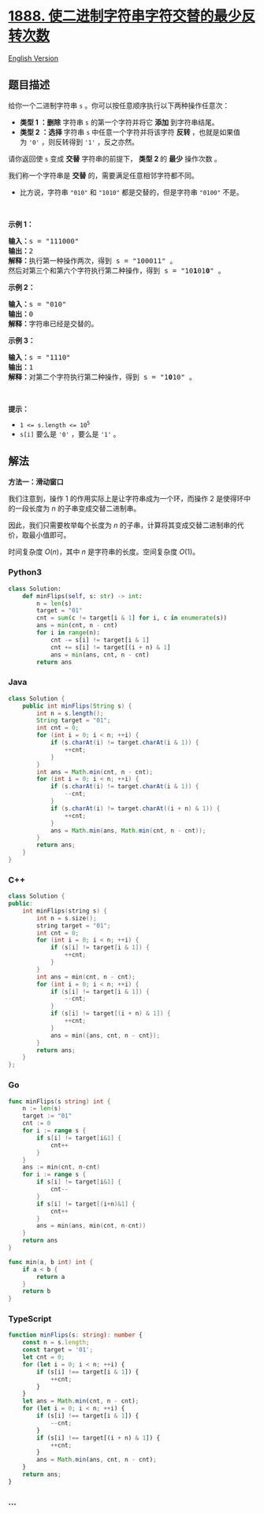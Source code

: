 # [1888. 使二进制字符串字符交替的最少反转次数](https://leetcode.cn/problems/minimum-number-of-flips-to-make-the-binary-string-alternating)

[English Version](/solution/1800-1899/1888.Minimum%20Number%20of%20Flips%20to%20Make%20the%20Binary%20String%20Alternating/README_EN.md)

## 题目描述

<!-- 这里写题目描述 -->

<p>给你一个二进制字符串 <code>s</code> 。你可以按任意顺序执行以下两种操作任意次：</p>

<ul>
	<li><strong>类型 1 ：删除</strong> 字符串 <code>s</code> 的第一个字符并将它 <strong>添加</strong> 到字符串结尾。</li>
	<li><strong>类型 2 ：选择 </strong>字符串 <code>s</code> 中任意一个字符并将该字符 <strong>反转 </strong>，也就是如果值为 <code>'0'</code> ，则反转得到 <code>'1'</code> ，反之亦然。</li>
</ul>

<p>请你返回使 <code>s</code> 变成 <strong>交替</strong> 字符串的前提下， <strong>类型 2 </strong>的 <strong>最少</strong> 操作次数 。</p>

<p>我们称一个字符串是 <strong>交替</strong> 的，需要满足任意相邻字符都不同。</p>

<ul>
	<li>比方说，字符串 <code>"010"</code> 和 <code>"1010"</code> 都是交替的，但是字符串 <code>"0100"</code> 不是。</li>
</ul>

<p> </p>

<p><strong>示例 1：</strong></p>

<pre><b>输入：</b>s = "111000"
<b>输出：</b>2
<b>解释：</b>执行第一种操作两次，得到 s = "100011" 。
然后对第三个和第六个字符执行第二种操作，得到 s = "10<strong>1</strong>01<strong>0</strong>" 。
</pre>

<p><strong>示例 2：</strong></p>

<pre><b>输入：</b>s = "010"
<b>输出：</b>0
<strong>解释：</strong>字符串已经是交替的。
</pre>

<p><strong>示例 3：</strong></p>

<pre><b>输入：</b>s = "1110"
<b>输出：</b>1
<b>解释：</b>对第二个字符执行第二种操作，得到 s = "1<strong>0</strong>10" 。
</pre>

<p> </p>

<p><strong>提示：</strong></p>

<ul>
	<li><code>1 &lt;= s.length &lt;= 10<sup>5</sup></code></li>
	<li><code>s[i]</code> 要么是 <code>'0'</code> ，要么是 <code>'1'</code> 。</li>
</ul>

## 解法

<!-- 这里可写通用的实现逻辑 -->

**方法一：滑动窗口**

我们注意到，操作 $1$ 的作用实际上是让字符串成为一个环，而操作 $2$ 是使得环中的一段长度为 $n$ 的子串变成交替二进制串。

因此，我们只需要枚举每个长度为 $n$ 的子串，计算将其变成交替二进制串的代价，取最小值即可。

时间复杂度 $O(n)$，其中 $n$ 是字符串的长度。空间复杂度 $O(1)$。

<!-- tabs:start -->

### **Python3**

<!-- 这里可写当前语言的特殊实现逻辑 -->

```python
class Solution:
    def minFlips(self, s: str) -> int:
        n = len(s)
        target = "01"
        cnt = sum(c != target[i & 1] for i, c in enumerate(s))
        ans = min(cnt, n - cnt)
        for i in range(n):
            cnt -= s[i] != target[i & 1]
            cnt += s[i] != target[(i + n) & 1]
            ans = min(ans, cnt, n - cnt)
        return ans
```

### **Java**

<!-- 这里可写当前语言的特殊实现逻辑 -->

```java
class Solution {
    public int minFlips(String s) {
        int n = s.length();
        String target = "01";
        int cnt = 0;
        for (int i = 0; i < n; ++i) {
            if (s.charAt(i) != target.charAt(i & 1)) {
                ++cnt;
            }
        }
        int ans = Math.min(cnt, n - cnt);
        for (int i = 0; i < n; ++i) {
            if (s.charAt(i) != target.charAt(i & 1)) {
                --cnt;
            }
            if (s.charAt(i) != target.charAt((i + n) & 1)) {
                ++cnt;
            }
            ans = Math.min(ans, Math.min(cnt, n - cnt));
        }
        return ans;
    }
}
```

### **C++**

```cpp
class Solution {
public:
    int minFlips(string s) {
        int n = s.size();
        string target = "01";
        int cnt = 0;
        for (int i = 0; i < n; ++i) {
            if (s[i] != target[i & 1]) {
                ++cnt;
            }
        }
        int ans = min(cnt, n - cnt);
        for (int i = 0; i < n; ++i) {
            if (s[i] != target[i & 1]) {
                --cnt;
            }
            if (s[i] != target[(i + n) & 1]) {
                ++cnt;
            }
            ans = min({ans, cnt, n - cnt});
        }
        return ans;
    }
};
```

### **Go**

```go
func minFlips(s string) int {
	n := len(s)
	target := "01"
	cnt := 0
	for i := range s {
		if s[i] != target[i&1] {
			cnt++
		}
	}
	ans := min(cnt, n-cnt)
	for i := range s {
		if s[i] != target[i&1] {
			cnt--
		}
		if s[i] != target[(i+n)&1] {
			cnt++
		}
		ans = min(ans, min(cnt, n-cnt))
	}
	return ans
}

func min(a, b int) int {
	if a < b {
		return a
	}
	return b
}
```

### **TypeScript**

```ts
function minFlips(s: string): number {
    const n = s.length;
    const target = '01';
    let cnt = 0;
    for (let i = 0; i < n; ++i) {
        if (s[i] !== target[i & 1]) {
            ++cnt;
        }
    }
    let ans = Math.min(cnt, n - cnt);
    for (let i = 0; i < n; ++i) {
        if (s[i] !== target[i & 1]) {
            --cnt;
        }
        if (s[i] !== target[(i + n) & 1]) {
            ++cnt;
        }
        ans = Math.min(ans, cnt, n - cnt);
    }
    return ans;
}
```

### **...**

```

```

<!-- tabs:end -->
